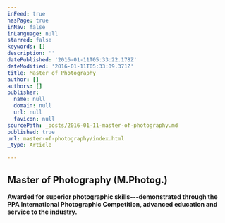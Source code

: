 ```yaml
---
inFeed: true
hasPage: true
inNav: false
inLanguage: null
starred: false
keywords: []
description: ''
datePublished: '2016-01-11T05:33:22.178Z'
dateModified: '2016-01-11T05:33:09.371Z'
title: Master of Photography
author: []
authors: []
publisher:
  name: null
  domain: null
  url: null
  favicon: null
sourcePath: _posts/2016-01-11-master-of-photography.md
published: true
url: master-of-photography/index.html
_type: Article

---
```

## Master of Photography (M.Photog.)

**Awarded for superior photographic skills---demonstrated through the PPA International Photographic Competition, advanced education and service to the industry.**